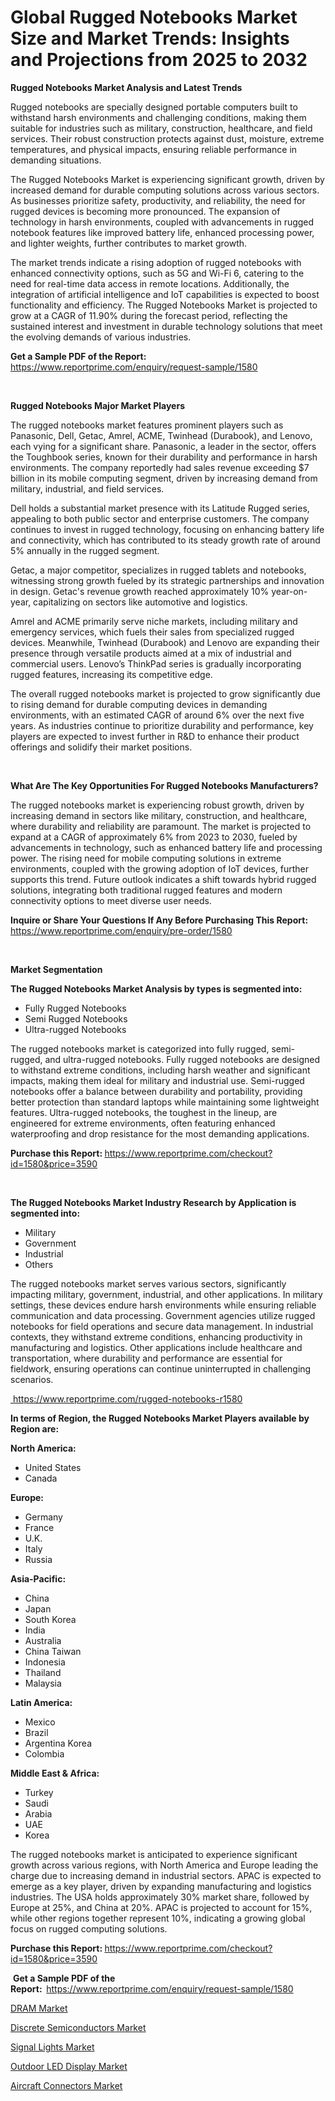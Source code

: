 <p><h1>Global Rugged Notebooks Market Size and Market Trends: Insights and Projections from 2025 to 2032</h1></p><p><strong>Rugged Notebooks Market Analysis and Latest Trends</strong></p>
<p><p>Rugged notebooks are specially designed portable computers built to withstand harsh environments and challenging conditions, making them suitable for industries such as military, construction, healthcare, and field services. Their robust construction protects against dust, moisture, extreme temperatures, and physical impacts, ensuring reliable performance in demanding situations.</p><p>The Rugged Notebooks Market is experiencing significant growth, driven by increased demand for durable computing solutions across various sectors. As businesses prioritize safety, productivity, and reliability, the need for rugged devices is becoming more pronounced. The expansion of technology in harsh environments, coupled with advancements in rugged notebook features like improved battery life, enhanced processing power, and lighter weights, further contributes to market growth.</p><p>The market trends indicate a rising adoption of rugged notebooks with enhanced connectivity options, such as 5G and Wi-Fi 6, catering to the need for real-time data access in remote locations. Additionally, the integration of artificial intelligence and IoT capabilities is expected to boost functionality and efficiency. The Rugged Notebooks Market is projected to grow at a CAGR of 11.90% during the forecast period, reflecting the sustained interest and investment in durable technology solutions that meet the evolving demands of various industries.</p></p>
<p><strong>Get a Sample PDF of the Report:&nbsp;</strong> <a href="https://www.reportprime.com/enquiry/request-sample/1580?utm_campaign=1138&utm_medium=2&utm_source=Github&utm_content=ia&utm_term=18032025&utm_id=rugged-notebooks">https://www.reportprime.com/enquiry/request-sample/1580</a></p>
<p>&nbsp;</p>
<p><strong>Rugged Notebooks Major Market Players</strong></p>
<p><p>The rugged notebooks market features prominent players such as Panasonic, Dell, Getac, Amrel, ACME, Twinhead (Durabook), and Lenovo, each vying for a significant share. Panasonic, a leader in the sector, offers the Toughbook series, known for their durability and performance in harsh environments. The company reportedly had sales revenue exceeding $7 billion in its mobile computing segment, driven by increasing demand from military, industrial, and field services.</p><p>Dell holds a substantial market presence with its Latitude Rugged series, appealing to both public sector and enterprise customers. The company continues to invest in rugged technology, focusing on enhancing battery life and connectivity, which has contributed to its steady growth rate of around 5% annually in the rugged segment.</p><p>Getac, a major competitor, specializes in rugged tablets and notebooks, witnessing strong growth fueled by its strategic partnerships and innovation in design. Getac's revenue growth reached approximately 10% year-on-year, capitalizing on sectors like automotive and logistics.</p><p>Amrel and ACME primarily serve niche markets, including military and emergency services, which fuels their sales from specialized rugged devices. Meanwhile, Twinhead (Durabook) and Lenovo are expanding their presence through versatile products aimed at a mix of industrial and commercial users. Lenovo’s ThinkPad series is gradually incorporating rugged features, increasing its competitive edge.</p><p>The overall rugged notebooks market is projected to grow significantly due to rising demand for durable computing devices in demanding environments, with an estimated CAGR of around 6% over the next five years. As industries continue to prioritize durability and performance, key players are expected to invest further in R&D to enhance their product offerings and solidify their market positions.</p></p>
<p>&nbsp;</p>
<p><strong>What Are The Key Opportunities For Rugged Notebooks Manufacturers?</strong></p>
<p><p>The rugged notebooks market is experiencing robust growth, driven by increasing demand in sectors like military, construction, and healthcare, where durability and reliability are paramount. The market is projected to expand at a CAGR of approximately 6% from 2023 to 2030, fueled by advancements in technology, such as enhanced battery life and processing power. The rising need for mobile computing solutions in extreme environments, coupled with the growing adoption of IoT devices, further supports this trend. Future outlook indicates a shift towards hybrid rugged solutions, integrating both traditional rugged features and modern connectivity options to meet diverse user needs.</p></p>
<p><strong>Inquire or Share Your Questions If Any Before Purchasing This Report:</strong> <a href="https://www.reportprime.com/enquiry/pre-order/1580?utm_campaign=1138&utm_medium=2&utm_source=Github&utm_content=ia&utm_term=18032025&utm_id=rugged-notebooks">https://www.reportprime.com/enquiry/pre-order/1580</a></p>
<p>&nbsp;</p>
<p><strong>Market Segmentation</strong></p>
<p><strong>The Rugged Notebooks Market Analysis by types is segmented into:</strong></p>
<p><ul><li>Fully Rugged Notebooks</li><li>Semi Rugged Notebooks</li><li>Ultra-rugged Notebooks</li></ul></p>
<p><p>The rugged notebooks market is categorized into fully rugged, semi-rugged, and ultra-rugged notebooks. Fully rugged notebooks are designed to withstand extreme conditions, including harsh weather and significant impacts, making them ideal for military and industrial use. Semi-rugged notebooks offer a balance between durability and portability, providing better protection than standard laptops while maintaining some lightweight features. Ultra-rugged notebooks, the toughest in the lineup, are engineered for extreme environments, often featuring enhanced waterproofing and drop resistance for the most demanding applications.</p></p>
<p><strong>Purchase this Report:&nbsp;</strong><a href="https://www.reportprime.com/checkout?id=1580&price=3590&utm_campaign=1138&utm_medium=2&utm_source=Github&utm_content=ia&utm_term=18032025&utm_id=rugged-notebooks">https://www.reportprime.com/checkout?id=1580&price=3590</a></p>
<p>&nbsp;</p>
<p><strong>The Rugged Notebooks Market Industry Research by Application is segmented into:</strong></p>
<p><ul><li>Military</li><li>Government</li><li>Industrial</li><li>Others</li></ul></p>
<p><p>The rugged notebooks market serves various sectors, significantly impacting military, government, industrial, and other applications. In military settings, these devices endure harsh environments while ensuring reliable communication and data processing. Government agencies utilize rugged notebooks for field operations and secure data management. In industrial contexts, they withstand extreme conditions, enhancing productivity in manufacturing and logistics. Other applications include healthcare and transportation, where durability and performance are essential for fieldwork, ensuring operations can continue uninterrupted in challenging scenarios.</p></p>
<p><a href="https://www.reportprime.com/rugged-notebooks-r1580?utm_campaign=1138&utm_medium=2&utm_source=Github&utm_content=ia&utm_term=18032025&utm_id=rugged-notebooks">&nbsp;https://www.reportprime.com/rugged-notebooks-r1580</a></p>
<p><strong>In terms of Region, the Rugged Notebooks Market Players available by Region are:</strong></p>
<p>
    <p> <strong> North America: </strong>
        <ul>
            <li>United States</li>
            <li>Canada</li>
        </ul>
        </p> 
    <p> <strong> Europe: </strong>
        <ul>
            <li>Germany</li>
            <li>France</li>
            <li>U.K.</li>
            <li>Italy</li>
            <li>Russia</li>
        </ul>
        </p> 
    <p> <strong> Asia-Pacific: </strong>
        <ul>
            <li>China</li>
            <li>Japan</li>
            <li>South Korea</li>
            <li>India</li>
            <li>Australia</li>
            <li>China Taiwan</li>
            <li>Indonesia</li>
            <li>Thailand</li>
            <li>Malaysia</li>
        </ul>
        </p> 
    <p> <strong> Latin America: </strong>
        <ul>
            <li>Mexico</li>
            <li>Brazil</li>
            <li>Argentina Korea</li>
            <li>Colombia</li>
        </ul>
        </p> 
    <p> <strong> Middle East & Africa: </strong>
        <ul>
            <li>Turkey</li>
            <li>Saudi</li>
            <li>Arabia</li>
            <li>UAE</li>
            <li>Korea</li>
        </ul>
    </p>
    </p>
<p><p>The rugged notebooks market is anticipated to experience significant growth across various regions, with North America and Europe leading the charge due to increasing demand in industrial sectors. APAC is expected to emerge as a key player, driven by expanding manufacturing and logistics industries. The USA holds approximately 30% market share, followed by Europe at 25%, and China at 20%. APAC is projected to account for 15%, while other regions together represent 10%, indicating a growing global focus on rugged computing solutions.</p></p>
<p><strong>Purchase this Report: </strong><a href="https://www.reportprime.com/checkout?id=1580&price=3590&utm_campaign=1138&utm_medium=2&utm_source=Github&utm_content=ia&utm_term=18032025&utm_id=rugged-notebooks">https://www.reportprime.com/checkout?id=1580&price=3590</a></p>
<p>&nbsp;<strong>Get a Sample PDF of the Report:&nbsp;&nbsp;</strong><a href="https://www.reportprime.com/enquiry/request-sample/1580?utm_campaign=1138&utm_medium=2&utm_source=Github&utm_content=ia&utm_term=18032025&utm_id=rugged-notebooks">https://www.reportprime.com/enquiry/request-sample/1580</a></p>
<p><strong></strong></p>
<p><p><a href="https://github.com/jerhoskinson197676/Market-Research-Report-List-1/blob/main/dram-market.md?utm_campaign=1138&utm_medium=2&utm_source=Github&utm_content=ia&utm_term=18032025&utm_id=rugged-notebooks">DRAM Market</a></p><p><a href="https://github.com/JosephineMcguire65/Market-Research-Report-List-2/blob/main/discrete-semiconductors-market.md?utm_campaign=1138&utm_medium=2&utm_source=Github&utm_content=ia&utm_term=18032025&utm_id=rugged-notebooks">Discrete Semiconductors Market</a></p><p><a href="https://github.com/fallalenoswG/Market-Research-Report-List-1/blob/main/signal-lights-market.md?utm_campaign=1138&utm_medium=2&utm_source=Github&utm_content=ia&utm_term=18032025&utm_id=rugged-notebooks">Signal Lights Market</a></p><p><a href="https://github.com/gfellcincot4/Market-Research-Report-List-1/blob/main/outdoor-led-display-market.md?utm_campaign=1138&utm_medium=2&utm_source=Github&utm_content=ia&utm_term=18032025&utm_id=rugged-notebooks">Outdoor LED Display Market</a></p><p><a href="https://github.com/haagarocapmj/Market-Research-Report-List-1/blob/main/aircraft-connectors-market.md?utm_campaign=1138&utm_medium=2&utm_source=Github&utm_content=ia&utm_term=18032025&utm_id=rugged-notebooks">Aircraft Connectors Market</a></p></p>